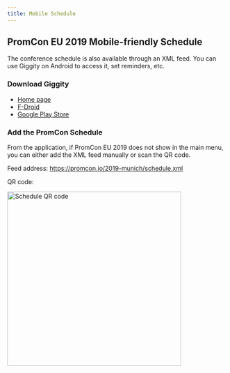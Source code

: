 ```yaml
---
title: Mobile Schedule
---
```


## PromCon EU 2019 Mobile-friendly Schedule

The conference schedule is also available through an XML feed. You can use
Giggity on Android to access it, set reminders, etc.

### Download Giggity

 * [Home page](https://gaa.st/giggity)
 * [F-Droid](https://f-droid.org/repository/browse/?fdid=net.gaast.giggity)
 * [Google Play Store](https://play.google.com/store/apps/details?id=net.gaast.giggity)

### Add the PromCon Schedule

From the application, if PromCon EU 2019 does not show in the main menu, you can
either add the XML feed manually or scan the QR code.

Feed address: https://promcon.io/2019-munich/schedule.xml

QR code:

<img src="/assets/giggity_qr_eu2019.png" alt="Schedule QR code"
 style="width: 400px"/>

